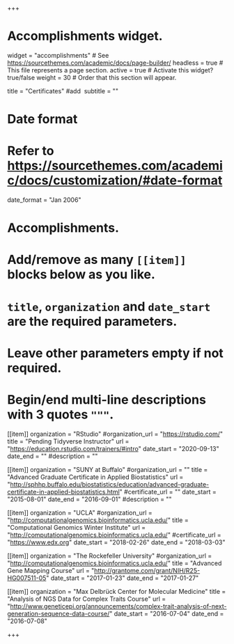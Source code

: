 +++
# Accomplishments widget.
widget = "accomplishments"  # See https://sourcethemes.com/academic/docs/page-builder/
headless = true  # This file represents a page section.
active = true  # Activate this widget? true/false
weight = 30  # Order that this section will appear.

title = "Certificates" #add &shy;
subtitle = ""

# Date format
#   Refer to https://sourcethemes.com/academic/docs/customization/#date-format
date_format = "Jan 2006"

# Accomplishments.
#   Add/remove as many `[[item]]` blocks below as you like.
#   `title`, `organization` and `date_start` are the required parameters.
#   Leave other parameters empty if not required.
#   Begin/end multi-line descriptions with 3 quotes `"""`.


[[item]]
  organization = "RStudio"
  #organization_url = "https://rstudio.com/"
  title = "Pending Tidyverse Instructor"
  url = "https://education.rstudio.com/trainers/#intro"
  date_start = "2020-09-13"
  date_end = ""
  #description = ""


[[item]]
  organization = "SUNY at Buffalo"
  #organization_url = ""
  title = "Advanced Graduate Certificate in Applied Biostatistics"
  url = "http://sphhp.buffalo.edu/biostatistics/education/advanced-graduate-certificate-in-applied-biostatistics.html"
  #certificate_url = ""
  date_start = "2015-08-01"
  date_end = "2016-09-01"
  #description = ""

[[item]]
  organization = "UCLA"
  #organization_url = "http://computationalgenomics.bioinformatics.ucla.edu/"
  title = "Computational Genomics Winter Institute"
  url = "http://computationalgenomics.bioinformatics.ucla.edu/"
  #certificate_url = "https://www.edx.org"
  date_start = "2018-02-26"
  date_end = "2018-03-03"

[[item]]
  organization = "The Rockefeller University"
  #organization_url = "http://computationalgenomics.bioinformatics.ucla.edu/"
  title = "Advanced Gene Mapping Course"
  url = "http://grantome.com/grant/NIH/R25-HG007511-05"
  date_start = "2017-01-23"
  date_end = "2017-01-27"
  
[[item]]
  organization = "Max Delbrück Center for Molecular Medicine"
  title = "Analysis of NGS Data for Complex Traits Course"
  url = "http://www.geneticepi.org/announcements/complex-trait-analysis-of-next-generation-sequence-data-course/"
  date_start = "2016-07-04"
  date_end = "2016-07-08"


+++
